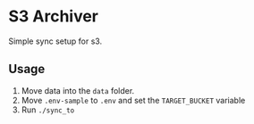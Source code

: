 # S3 Archiver

Simple sync setup for s3.

## Usage

1. Move data into the `data` folder.
2. Move `.env-sample` to `.env` and set the `TARGET_BUCKET` variable
3. Run `./sync_to`
